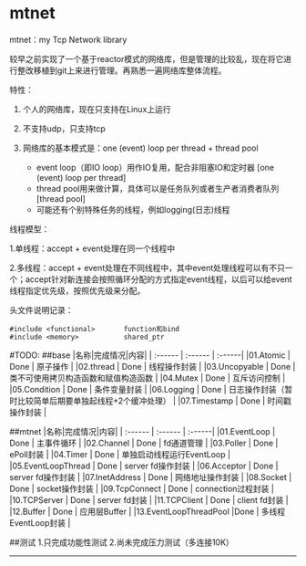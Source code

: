 # mtnet
mtnet：my Tcp Network library

较早之前实现了一个基于reactor模式的网络库，但是管理的比较乱，现在将它进行整改移植到git上来进行管理。再熟悉一遍网络库整体流程。

特性：

1. 个人的网络库，现在只支持在Linux上运行

2. 不支持udp，只支持tcp

3. 网络库的基本模式是：one (event) loop per thread + thread pool
   - event loop（即IO loop）用作IO复用，配合非阻塞IO和定时器 [one (event) loop per thread]
   - thread pool用来做计算，具体可以是任务队列或者生产者消费者队列 [thread pool]
   - 可能还有个别特殊任务的线程，例如logging(日志)线程

线程模型：

1.单线程：accept + event处理在同一个线程中

2.多线程：accept + event处理在不同线程中，其中event处理线程可以有不只一个；accept针对新连接会按照循环分配的方式指定event线程，以后可以给event线程指定优先级，按照优先级来分配。

头文件说明记录：

```
#include <functional>		function和bind
#include <memory>			shared_ptr
```

#TODO:
##base
|名称|完成情况|内容|
| :------ | :------ | :------|
|01.Atomic         |    Done | 原子操作 |
|02.thread         |    Done | 线程操作封装 |
|03.Uncopyable     |    Done | 类不可使用拷贝构造函数和赋值构造函数 |
|04.Mutex          |    Done | 互斥访问控制 |
|05.Condition      |    Done | 条件变量封装 |
|06.Logging        |    Done | 日志操作封装（暂时比较简单后期要单独起线程+2个缓冲处理） |
|07.Timestamp      |    Done | 时间戳操作封装 |

##mtnet
|名称|完成情况|内容|
| :------ | :------ | :------|
|01.EventLoop           |  Done   | 主事件循环 |
|02.Channel             |  Done   | fd通道管理 |
|03.Poller              |  Done   | ePoll封装 |
|04.Timer               |  Done   | 单独启动线程运行EventLoop |
|05.EventLoopThread     |  Done   | server fd操作封装 |
|06.Acceptor            |  Done   | server fd操作封装 |
|07.InetAddress         |  Done   | 网络地址操作封装 |
|08.Socket              |  Done   | socket操作封装 |
|09.TcpConnect          |  Done   | connection过程封装 |
|10.TCPServer           |  Done   | server fd封装 |
|11.TCPClient           |  Done   | client fd封装 |
|12.Buffer              |  Done   | 应用层Buffer |
|13.EventLoopThreadPool |Done | 多线程EventLoop封装 |


##测试
1.只完成功能性测试
2.尚未完成压力测试（多连接10K）


-----------


